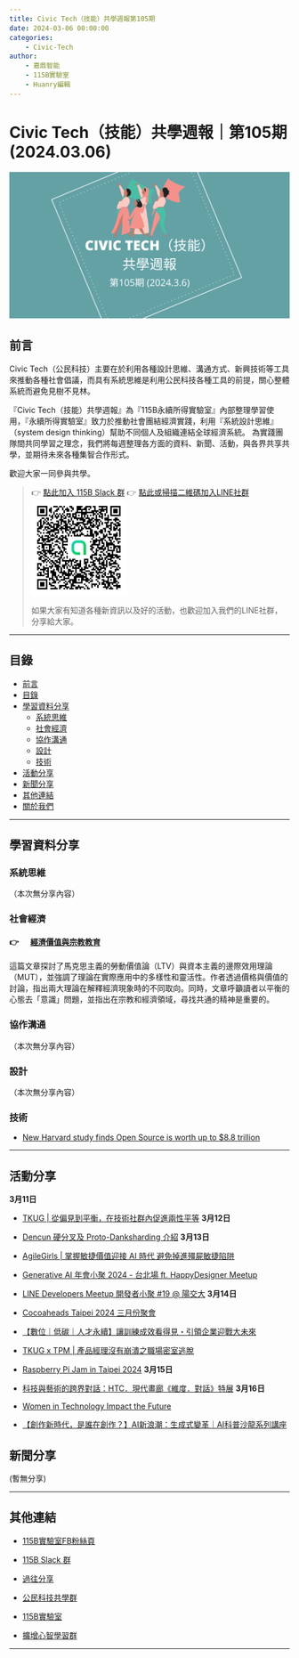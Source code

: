 ```yaml
---
title: Civic Tech（技能）共學週報第105期
date: 2024-03-06 00:00:00
categories:
	- Civic-Tech
author:
	- 嘉鼎智能
	- 115B實驗室
	- Huanry編輯
---
```

# Civic Tech（技能）共學週報｜第105期 (2024.03.06)

![Civic-Tech-105](/img/ct/105.png)

## 前言

Civic Tech（公民科技）主要在於利用各種設計思維、溝通方式、新興技術等工具來推動各種社會倡議，而具有系統思維是利用公民科技各種工具的前提，關心整體系統而避免見樹不見林。

『Civic Tech（技能）共學週報』為『115B永續所得實驗室』內部整理學習使用，『永續所得實驗室』致力於推動社會團結經濟實踐，利用『系統設計思維』（system design thinking）幫助不同個人及組織連結全球經濟系統。
為實踐團隊間共同學習之理念，我們將每週整理各方面的資料、新聞、活動，與各界共享共學，並期待未來各種集智合作形式。

歡迎大家一同參與共學。

>👉  [點此加入 115B Slack 群](https://bit.ly/Slack115b)
>👉  [點此或掃描二維碼加入LINE社群](https://line.me/ti/g2/Dj4AkbdDsY6o4D_CdDUB6Q)
>[![公民科技共學群](/img/產品共學群.jpg)](https://line.me/ti/g2/Dj4AkbdDsY6o4D_CdDUB6Q)
>
>如果大家有知道各種新資訊以及好的活動，也歡迎加入我們的LINE社群，分享給大家。

---
## 目錄
- [前言](#前言)
- [目錄](#目錄)
- [學習資料分享](#學習資料分享)
	- [系統思維](#系統思維)
	- [社會經濟](#社會經濟)
	- [協作溝通](#協作溝通)
	- [設計](#設計)
	- [技術](#技術)
- [活動分享](#活動分享)
- [新聞分享](#新聞分享)
- [其他連結](#其他連結)
- [關於我們](#關於我們)

---
## 學習資料分享
### 系統思維

（本次無分享內容）

### 社會經濟

#### 👉 &emsp; [經濟價值與宗教教育](https://medium.com/acis-intellicollective/%E7%B6%93%E6%BF%9F%E5%83%B9%E5%80%BC%E8%88%87%E5%AE%97%E6%95%99%E6%95%99%E8%82%B2-2845d7bac1aa)

這篇文章探討了馬克思主義的勞動價值論（LTV）與資本主義的邊際效用理論（MUT），並強調了理論在實際應用中的多樣性和靈活性。作者透過價格與價值的討論，指出兩大理論在解釋經濟現象時的不同取向。同時，文章呼籲讀者以平衡的心態去「意識」問題，並指出在宗教和經濟領域，尋找共通的精神是重要的。

### 協作溝通

（本次無分享內容）

### 設計

（本次無分享內容）

### 技術

- [New Harvard study finds Open Source is worth up to $8.8 trillion](https://www.thestack.technology/open-source-value-trillions-harvard/)

---
## 活動分享

**3月11日**
- [TKUG | 從偏見到平衡，在技術社群內促進兩性平等](https://www.accupass.com/event/2402160923451223516290)
**3月12日**
- [Dencun 硬分叉及 Proto-Danksharding 介紹](https://tem.kktix.cc/events/tem240312)
**3月13日**
- [AgileGirls | 掌握敏捷價值迎接 AI 時代 避免掉進殭屍敏捷陷阱](https://www.accupass.com/event/2402241014081871681883)

- [Generative AI 年會小聚 2024 - 台北場 ft. HappyDesigner Meetup](https://blindegg.kktix.cc/events/mar2024gai)

- [LINE Developers Meetup 開發者小聚 #19 @ 陽交大](https://linegroup.kktix.cc/events/20240313-line-developer-meetup-19)
**3月14日**
- [Cocoaheads Taipei 2024 三月份聚會](https://cocoaheads-taipei.kktix.cc/events/2024-03-14)

- [【數位｜低碳｜人才永續】讓訓練成效看得見・引領企業迎戰大未來](https://www.accupass.com/event/2402270324454567085500)

- [TKUG x TPM | 產品經理沒有崩潰之職場密室逃脫](https://www.accupass.com/event/2402241014192119831985)

- [Raspberry Pi Jam in Taipei 2024](https://raspberrypi-tw-bdfa45.kktix.cc/events/raspberry-pi-jam-2024)
**3月15日**
- [科技與藝術的跨界對話：HTC．現代畫廊《維度．對話》特展](https://www.accupass.com/event/2402290557167329836000)
**3月16日**
- [Women in Technology Impact the Future](https://www.accupass.com/event/2402160932001608237831)

- [【創作新時代，是誰在創作？】AI新浪潮：生成式變革｜AI科普沙龍系列講座](https://www.accupass.com/event/2401100233071184143357)

## 新聞分享

(暫無分享)

---
## 其他連結

- [115B實驗室FB粉絲頁](https://www.facebook.com/%E6%B0%B8%E7%BA%8C%E6%89%80%E5%BE%97%E5%AF%A6%E9%A9%97%E5%AE%A4-102916798609139)

- [115B Slack 群](https://bit.ly/Slack115b)

- [過往分享](/categories/Civic-Tech)

- [公民科技共學群](https://line.me/ti/g2/Dj4AkbdDsY6o4D_CdDUB6Q?utm_source=invitation&utm_medium=link_copy&utm_campaign=default)

- [115B實驗室](https://line.me/ti/g2/asPFU-0w4o9MIRSBdb4gtg?utm_source=invitation&utm_medium=link_copy&utm_campaign=default)

- [擴增心智學習群](https://line.me/ti/g2/asPFU-0w4o9MIRSBdb4gtg?utm_source=invitation&utm_medium=link_copy&utm_campaign=default)

---